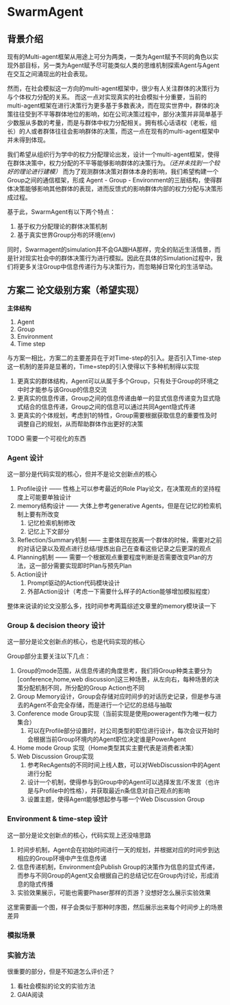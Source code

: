 # SwarmAgent
## 背景介绍
现有的Multi-agent框架从用途上可分为两类，一类为Agent赋予不同的角色以实现外部目标，另一类为Agent赋予尽可能类似人类的思维机制探索Agent与Agent在交互之间涌现出的社会表现。 

然而，在社会模拟这一方向的multi-agent框架中，很少有人关注群体的决策行为与个体权力分配的关系。 而这一点对实现真实的社会模拟十分重要，当前的multi-agent框架在进行决策行为更多基于多数表决，而在现实世界中，群体的决策往往受到不平等群体地位的影响，如在公司决策过程中，部分决策并非简单基于少数服从多数的考量，而是与群体中权力分配相关。拥有核心话语权（老板，组长）的人或者群体往往会影响群体的决策，而这一点在现有的multi-agent框架中并未得到体现。

我们希望从组织行为学中的权力分配理论出发，设计一个multi-agent框架，使得在群体决策中，权力分配的不平等能够影响群体的决策行为。_（还并未找到一个较好的理论进行建模）_
而为了观测群体决策对群体本身的影响，我们希望构建一个Group之间的通信框架，形成 Agent - Group - Environment的三层结构，使得群体决策能够影响其他群体的表现，进而反馈式的影响群体内部的权力分配与决策形成过程。


基于此，SwarmAgent有以下两个特点：
1. 基于权力分配理论的群体决策机制
2. 基于真实世界Group分布的环境(env)

同时，Swarmagent的simulation并不会GA跟HA那样，完全的贴近生活情景，而是针对现实社会中的群体决策行为进行模拟。因此在具体的Simulation过程中，我们将更多关注Group中信息传递行为与决策行为，而忽略掉日常化的生活举动。

## 方案二 论文级别方案（希望实现）

**主体结构**
1. Agent
2. Group
3. Environment
4. Time step

与方案一相比，方案二的主要差异在于对Time-step的引入。是否引入Time-step这一机制的差异是显著的，Time=step的引入使得以下多种机制得以实现
1. 更真实的群体结构，Agent可以从属于多个Group，只有处于Group的环境之中时才能参与该Group的信息交流
2. 更真实的信息传递，Group之间的信息传递由单一的显式信息传递变为显式隐式结合的信息传递，Group之间的信息可以通过共同Agent隐式传递
3. 更真实的个体规划，考虑到1的特性，Group需要根据获取信息的重要性及时调整自己的规划，从而帮助群体作出更好的决策

TODO 需要一个可视化的东西

### Agent 设计
这一部分是代码实现的核心，但并不是论文创新点的核心
1. Profile设计 —— 性格上可以参考最近的Role Play论文，在决策观点的坚持程度上可能要单独设计
2. memory结构设计 —— 大体上参考generative Agents，但是在记忆的检索机制上要有所改变
   1. 记忆检索机制修改
   2. 记忆上下文部分
3. Reflection/Summary机制 —— 主要体现在脱离一个群体的时候，需要对之前的对话记录以及观点进行总结/提炼出自己在查看这些记录之后更深的观点
4. Planning机制 —— 需要一个根据观点重要程度判断是否需要改变Plan的方法，这一部分需要实现即时Plan与预先Plan
5. Action设计
   1. Prompt驱动的Action代码模块设计
   2. 外部Action设计（考虑一下需要什么样子的Action能够增加模拟程度）

整体来说读的论文没那么多，找时间参考两篇综述文章里的memory模块读一下

### Group & decision theory 设计
这一部分是论文创新点的核心，也是代码实现的核心

Group部分主要关注以下几点：
1. Group的mode范围，从信息传递的角度思考，我们将Group种类主要分为[conference,home,web discussion]这三种场景，从左向右，每种场景的决策分配机制不同，所分配的Group Action也不同
2. Group Memory设计，Group会存储对应时间步的对话历史记录，但是参与进去的Agent不会完全存储，而是进行一个记忆的总结与抽取
3. Conference mode Group实现（当前实现是使用poweragent作为唯一权力集合）
   1. 可以在Profile部分设置时，对公司类型的职位进行设计，每次会议开始时会根据当前Group环境内的Agent职位决定谁是PowerAgent
3. Home mode Group 实现（Home类型其实主要代表是消费者决策）
4. Web Discussion Group实现
   1. 参考RecAgents的不同时间上线人数，可以对WebDiscussion中的Agent进行分配
   2. 设计一个机制，使得参与到Group中的Agent可以选择发言/不发言（也许是与Profile中的性格），并获取最近n条信息对自己观点的影响
   3. 设置主题，使得Agent能够想起参与哪一个Web Discussion Group

### Environment & time-step 设计
这一部分是论文创新点的核心，代码实现上还没啥思路

1. 时间步机制，Agent会在初始时间进行一天的规划，并根据对应的时间步到达相应的Group环境中产生信息传递
2. 信息传递机制，Environment会Publish Group的决策作为信息的显式传递，而参与不同Group的Agent又会根据自己的总结记忆在Group内讨论，形成消息的隐式传播
3. 实验效果展示，可能也需要Phaser那样的页游？没想好怎么展示实验效果


这里需要画一个图，样子会类似于那种时序图，然后展示出来每个时间步上的场景差异

### 模拟场景


### 实验方法
很重要的部分，但是不知道怎么评价还？
1. 看社会模拟的论文的实验方法
2. GAIA阅读